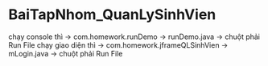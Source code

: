 # BaiTapNhom_QuanLySinhVien
chạy console thì -> com.homework.runDemo -> runDemo.java -> chuột phải Run File
chạy giao diện thì -> com.homework.jframeQLSinhVien -> mLogin.java -> chuột phải Run File
